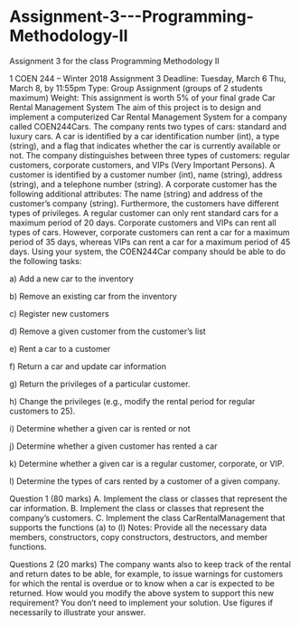 # Assignment-3---Programming-Methodology-II
Assignment 3 for the class Programming Methodology II

1
COEN 244 – Winter 2018
Assignment 3
Deadline: Tuesday, March 6 Thu, March 8, by 11:55pm
Type: Group Assignment (groups of 2 students maximum)
Weight: This assignment is worth 5% of your final grade
Car Rental Management System
The aim of this project is to design and implement a computerized Car Rental Management
System for a company called COEN244Cars. The company rents two types of cars: standard
and luxury cars. A car is identified by a car identification number (int), a type (string), and a
flag that indicates whether the car is currently available or not.
The company distinguishes between three types of customers: regular customers, corporate
customers, and VIPs (Very Important Persons). A customer is identified by a customer
number (int), name (string), address (string), and a telephone number (string). A corporate
customer has the following additional attributes: The name (string) and address of the
customer’s company (string).
Furthermore, the customers have different types of privileges. A regular customer can only
rent standard cars for a maximum period of 20 days. Corporate customers and VIPs can rent
all types of cars. However, corporate customers can rent a car for a maximum period of 35
days, whereas VIPs can rent a car for a maximum period of 45 days.
Using your system, the COEN244Car company should be able to do the following tasks:

  a) Add a new car to the inventory

  b) Remove an existing car from the inventory

  c) Register new customers

  d) Remove a given customer from the customer’s list

  e) Rent a car to a customer

  f) Return a car and update car information

  g) Return the privileges of a particular customer.

  h) Change the privileges (e.g., modify the rental period for regular customers to 25).

  i) Determine whether a given car is rented or not

  j) Determine whether a given customer has rented a car

  k) Determine whether a given car is a regular customer, corporate, or VIP.

  l) Determine the types of cars rented by a customer of a given company.


Question 1 (80 marks)
  A. Implement the class or classes that represent the car information.
  B. Implement the class or classes that represent the company’s customers.
  C. Implement the class CarRentalManagement that supports the functions (a) to (l)
Notes: Provide all the necessary data members, constructors, copy constructors, destructors,
and member functions.

Questions 2 (20 marks)
The company wants also to keep track of the rental and return dates to be able, for example, to
issue warnings for customers for which the rental is overdue or to know when a car is
expected to be returned. How would you modify the above system to support this new requirement? You don’t need to implement your solution. Use figures if necessarily to
illustrate your answer.
